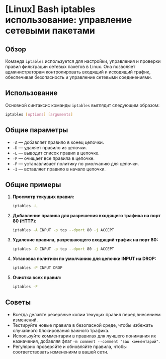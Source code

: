 # [Linux] Bash iptables использование: управление сетевыми пакетами

## Обзор
Команда `iptables` используется для настройки, управления и проверки правил фильтрации сетевых пакетов в Linux. Она позволяет администраторам контролировать входящий и исходящий трафик, обеспечивая безопасность и управление сетевыми соединениями.

## Использование
Основной синтаксис команды `iptables` выглядит следующим образом:

```bash
iptables [options] [arguments]
```

## Общие параметры
- `-A` — добавляет правило в конец цепочки.
- `-D` — удаляет правило из цепочки.
- `-L` — выводит список правил в цепочке.
- `-F` — очищает все правила в цепочке.
- `-P` — устанавливает политику по умолчанию для цепочки.
- `-I` — вставляет правило в начало цепочки.

## Общие примеры
1. **Просмотр текущих правил:**
   ```bash
   iptables -L
   ```

2. **Добавление правила для разрешения входящего трафика на порт 80 (HTTP):**
   ```bash
   iptables -A INPUT -p tcp --dport 80 -j ACCEPT
   ```

3. **Удаление правила, разрешающего входящий трафик на порт 80:**
   ```bash
   iptables -D INPUT -p tcp --dport 80 -j ACCEPT
   ```

4. **Установка политики по умолчанию для цепочки INPUT на DROP:**
   ```bash
   iptables -P INPUT DROP
   ```

5. **Очистка всех правил:**
   ```bash
   iptables -F
   ```

## Советы
- Всегда делайте резервные копии текущих правил перед внесением изменений.
- Тестируйте новые правила в безопасной среде, чтобы избежать случайного блокирования важного трафика.
- Используйте комментарии в правилах для лучшего понимания их назначения, добавляя флаг `-m comment --comment "ваш комментарий"`.
- Регулярно проверяйте и обновляйте правила, чтобы соответствовать изменениям в вашей сети.